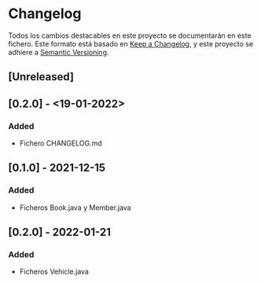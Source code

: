 # Changelog
Todos los cambios destacables en este proyecto se documentarán en este fichero.
Este formato está basado en [Keep a Changelog](https://keepachangelog.com/en/1.0.0/), y este proyecto se adhiere a [Semantic Versioning](https://semver.org/spec/v2.0.0.html).

## [Unreleased]

## [0.2.0] - <19-01-2022>
### Added
- Fichero CHANGELOG.md

## [0.1.0] - 2021-12-15
### Added
- Ficheros Book.java y Member.java

## [0.2.0] - 2022-01-21
### Added
- Ficheros Vehicle.java
